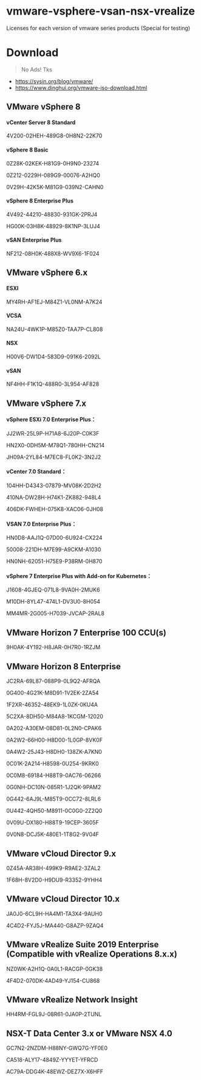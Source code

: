# vmware-vsphere-vsan-nsx-vrealize

Licenses for each version of vmware series products (Special for testing)


# Download
> No Ads! Tks

- https://sysin.org/blog/vmware/
- https://www.dinghui.org/vmware-iso-download.html


## VMware vSphere 8

#### vCenter Server 8 Standard

4V200-02HEH-489G8-0H8N2-22K70

#### vSphere 8 Basic

0Z28K-02KEK-H81G9-0H9N0-23274

0Z212-0229H-089G9-00076-A2HQ0

0V29H-42K5K-M81G9-039N2-CAHN0

#### vSphere 8 Enterprise Plus

4V492-44210-48830-931GK-2PRJ4

HG00K-03H8K-48929-8K1NP-3LUJ4

#### vSAN Enterprise Plus

NF212-08H0K-488X8-WV9X6-1F024



## VMware vSphere 6.x

#### ESXI 

MY4RH-AF1EJ-M84Z1-VL0NM-A7K24

#### VCSA 

NA24U-4WK1P-M85Z0-TAA7P-CL808

#### NSX 

H00V6-DW1D4-583D9-091K6-2092L

#### vSAN 

NF4HH-F1K1Q-488R0-3L954-AF828



## VMware vSphere 7.x

#### vSphere ESXi 7.0 Enterprise Plus：

JJ2WR-25L9P-H71A8-6J20P-C0K3F

HN2X0-0DH5M-M78Q1-780HH-CN214

JH09A-2YL84-M7EC8-FL0K2-3N2J2

#### vCenter 7.0 Standard：

104HH-D4343-07879-MV08K-2D2H2

410NA-DW28H-H74K1-ZK882-948L4

406DK-FWHEH-075K8-XAC06-0JH08

#### VSAN 7.0 Enterprise Plus：

HN0D8-AAJ1Q-07D00-6U924-CX224

50008-221DH-M7E99-A9CKM-A1030

HN0NH-62051-H75E9-P38RM-0H870

#### vSphere 7 Enterprise Plus with Add-on for Kubernetes：

J1608-4GJEQ-071L8-9VA0H-2MUK6

M10DH-8YL47-474L1-DV3U0-8H054

MM4MR-2G005-H7039-JVCAP-2RAL8



## VMware Horizon 7 Enterprise 100 CCU(s)

9H0AK-4Y192-H8JAR-0H7R0-1RZJM


## VMware Horizon 8 Enterprise

JC2RA-69L87-088P9-0L9Q2-AFRQA

0G400-4G21K-M8D91-1V2EK-2ZA54

1F2XR-46352-48EK9-1L0ZK-0KU4A

5C2XA-8DH50-M84A8-1KCGM-12020

0A202-A30EM-08D81-0L2N0-CPAK6

0A2W2-66H00-H8D00-1L0GP-8VK0F

0A4W2-25J43-H8DH0-138ZK-A7KN0

0C01K-2A214-H8598-0U254-9KRK0

0C0M8-69184-H88T9-0AC76-06266

0G0NH-DC10N-085R1-1J2QK-9PAM2

0G442-6AJ9L-M85T9-0CC72-8LRL6

0U442-4QH50-M8911-0C0G0-2Z2Q0

0V09U-DX180-H88T9-19CEP-3605F

0V0N8-DCJ5K-480E1-1T8G2-9V04F



## VMware vCloud Director 9.x

0Z45A-AR38H-499K9-R9AE2-3ZAL2

1F68H-8V2D0-H9DU9-R3352-9YHH4



## VMware vCloud Director 10.x

JA0J0-6CL9H-HA4M1-TA3X4-9AUH0

4C4D2-FYJ5J-MA440-G8AZP-9ZAQ4



## VMware vRealize Suite 2019 Enterprise (Compatible with vRealize Operations 8.x.x)

NZ0WK-A2H1Q-0A0L1-RACGP-0GK38

4F4D2-070DK-4AD49-YJ154-CU868



## VMware vRealize Network Insight

HH4RM-FGL9J-08R61-0JA0P-2TUNL



## NSX-T Data Center 3.x or VMware NSX 4.0

GC7N2-2NZDM-H88NY-GWQ7G-YF0E0

CA518-ALY17-4849Z-YYYET-YFRCD

AC79A-DDG4K-48EWZ-DEZ7X-X6HFF
